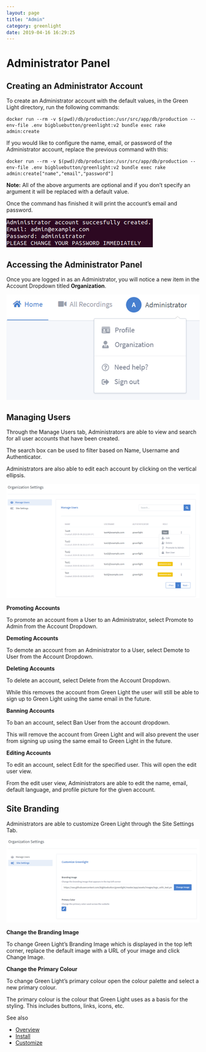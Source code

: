 ```yaml
---
layout: page
title: "Admin"
category: greenlight
date: 2019-04-16 16:29:25
---
```


# Administrator Panel

## Creating an Administrator Account

To create an Administrator account with the default values, in the Green Light directory, run the following commands:
```
docker run --rm -v $(pwd)/db/production:/usr/src/app/db/production --env-file .env bigbluebutton/greenlight:v2 bundle exec rake admin:create
```

If you would like to configure the name, email, or password of the Administrator account, replace the previous command with this: 
```
docker run --rm -v $(pwd)/db/production:/usr/src/app/db/production --env-file .env bigbluebutton/greenlight:v2 bundle exec rake admin:create["name","email","password"]
```

**Note:** All of the above arguments are optional and if you don’t specify an argument it will be replaced with a default value.

Once the command has finished it will print the account’s email and password.

![Green Light Administrator Account Create](/images/greenlight/admin_account_create.png)

## Accessing the Administrator Panel

Once you are logged in as an Administrator, you will notice a new item in the Account Dropdown titled **Organization**.

![Green Light Administrator Access](/images/greenlight/admin_access.png)

## Managing Users

Through the Manage Users tab, Administrators are able to view and search for all user accounts that have been created. 

The search box can be used to filter based on Name, Username and Authenticator.

Administrators are also able to edit each account by clicking on the vertical ellipsis.

![Green Light Administrator Manage Users](/images/greenlight/admin_manage_users.png)

**Promoting Accounts**

To promote an account from a User to an Administrator, select Promote to Admin from the Account Dropdown.

**Demoting Accounts**

To demote an account from an Administrator to a User, select Demote to User from the Account Dropdown.

**Deleting Accounts**

To delete an account, select Delete from the Account Dropdown. 

While this removes the account from Green Light the user will still be able to sign up to Green Light using the same email in the future.

**Banning Accounts**

To ban an account, select Ban User from the account dropdown.

This will remove the account from Green Light and will also prevent the user from signing up using the same email to Green Light in the future.

**Editing Accounts**

To edit an account, select Edit for the specified user. This will open the edit user view.

From the edit user view, Administrators are able to edit the name, email, default language, and profile picture for the given account.

## Site Branding

Administrators are able to customize Green Light through the Site Settings Tab.

![Green Light Administrator Manage Users](/images/greenlight/admin_site_settings.png)

**Change the Branding Image**

To change Green Light’s Branding Image which is displayed in the top left corner, replace the default image with a URL of your image and click Change Image.

**Change the Primary Colour**

To change Green Light’s primary colour open the colour palette and select a new primary colour.

The primary colour is the colour that Green Light uses as a basis for the styling. This includes buttons, links, icons, etc.

See also
  * [Overview](/greenlight/gl-overview.html)
  * [Install](/greenlight/gl-install.html)
  * [Customize](/greenlight/gl-customize.html)

